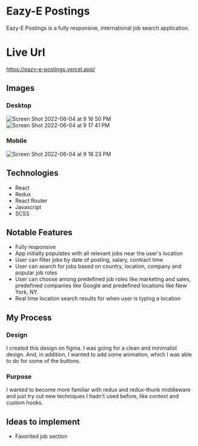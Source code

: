 # Eazy-E Postings

Eazy-E Postings is a fully responsive, international job search application.

# Live Url
https://eazy-e-postings.vercel.app/

## Images
### Desktop
![Screen Shot 2022-06-04 at 9 16 50 PM](https://user-images.githubusercontent.com/72288176/172034854-e0a8485d-482d-44c3-b3f2-0b60dedb5bc6.png)
![Screen Shot 2022-06-04 at 9 17 41 PM](https://user-images.githubusercontent.com/72288176/172034855-6b713e6c-14de-4569-84f4-26664b91522a.png)
### Mobile
![Screen Shot 2022-06-04 at 9 18 23 PM](https://user-images.githubusercontent.com/72288176/172034856-1ed85b4f-592a-402a-b798-78890aaad0a6.png)

## Technologies
* React
* Redux
* React Router
* Javascript
* SCSS

## Notable Features
* Fully responsive
* App initially populates with all relevant jobs near the user's location
* User can filter jobs by date of posting, salary, contract time
* User can search for jobs based on country, location, company and popular job roles
* User can choose among predefined job roles like marketing and sales, predefined companies like Google and predefined locations like New York, NY.
* Real time location search results for when user is typing a location

## My Process
### Design
I created this design on figma. I was going for a clean and minimalist design. And, in addition, I  wanted to add some animation, which I was able to do for some of the buttons.

### Purpose
I wanted to become more familiar with redux and redux-thunk middleware and just try out new techniques I hadn't used before, like context and custom hooks.

## Ideas to implement
* Favorited job section

